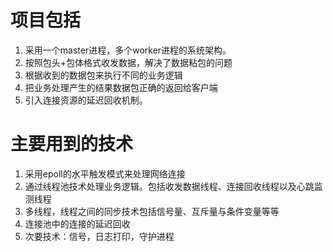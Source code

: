 # 项目包括
1. 采用一个master进程，多个worker进程的系统架构。
2. 按照包头+包体格式收发数据，解决了数据粘包的问题
3. 根据收到的数据包来执行不同的业务逻辑
4. 把业务处理产生的结果数据包正确的返回给客户端
5. 引入连接资源的延迟回收机制。

# 主要用到的技术
1. 采用epoll的水平触发模式来处理网络连接
2. 通过线程池技术处理业务逻辑。包括收发数据线程、连接回收线程以及心跳监测线程
3. 多线程，线程之间的同步技术包括信号量、互斥量与条件变量等等
4. 连接池中的连接的延迟回收
5. 次要技术：信号，日志打印，守护进程

